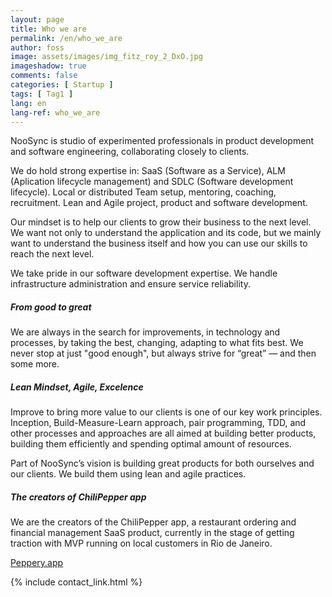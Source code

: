 ```yaml
---
layout: page
title: Who we are
permalink: /en/who_we_are
author: foss
image: assets/images/img_fitz_roy_2_DxO.jpg
imageshadow: true
comments: false
categories: [ Startup ]
tags: [ Tag1 ]
lang: en
lang-ref: who_we_are
---
```

NooSync is studio of experimented professionals in product development and software engineering, collaborating closely to clients.
 
We do hold strong expertise in:
SaaS (Software as a Service), ALM (Aplication lifecycle management) and SDLC (Software development lifecycle). Local or distributed Team setup, mentoring, coaching, recruitment. Lean and Agile project, product and software development.

Our mindset is to help our clients to grow their business to the next level. We want not only to understand the application and its code, but we mainly want to understand the business itself and how you can use our skills to reach the next level.

We take pride in our software development expertise. We handle infrastructure administration and ensure service reliability.

<h5>From good to great</h5>
We are always in the search for improvements, in technology and processes, by taking the best, changing, adapting to what fits best. We never stop at just "good enough", but always strive for “great” — and then some more.

<h5>Lean Mindset, Agile, Excelence</h5>
Improve to bring more value to our clients is one of our key work principles. 
Inception, Build-Measure-Learn approach, pair programming, TDD, and other processes and approaches are all aimed at building better products, building them efficiently and spending optimal amount of resources.  

Part of NooSync’s vision is building great products for both ourselves and our clients. We build them using lean and agile practices.

<h5>The creators of ChiliPepper app</h5>
We are the creators of the ChiliPepper app, a restaurant ordering and financial management SaaS product, currently in the stage of getting traction with MVP running on local customers in Rio de Janeiro.  

<a target="_blank" href="https://peppery.app" class="btn btn-primary mt-3"> Peppery.app <i class="fas fa-pepper-hot"></i></a>

{% include contact_link.html %}